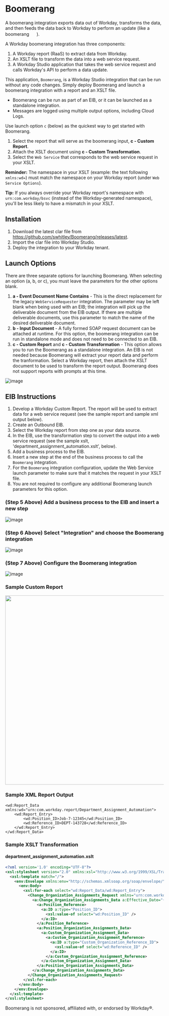 # Boomerang

A boomerang integration exports data out of Workday, transforms the data, and then feeds the data back to Workday to perform an update (like a boomerang <img src="https://user-images.githubusercontent.com/413552/129063819-869e47d6-b847-4f59-9f14-76ddb7539880.png" width="16" />
).

A Workday boomerang integration has three components:
1. A Workday report (RaaS) to extract data from Workday.
2. An XSLT file to transform the data into a web service request.
3. A Workday Studio application that takes the web service request and calls Workday's API to perform a data update.

This application, `Boomerang`, is a Workday Studio integration that can be run without any code changes. Simply deploy Boomerang and launch a boomerang integration with a report and an XSLT file.

- Boomerang can be run as part of an EIB, or it can be launched as a standalone integration. 
- Messages are logged using multiple output options, including Cloud Logs.

Use launch option `c` (below) as the quickest way to get started with Boomerang. 
1. Select the report that will serve as the boomerang input, **c - Custom Report**.  
2. Attach the XSLT document using **c - Custom Transformation**.
3. Select the `Web Service` that corresponds to the web service request in your XSLT.

**Reminder:**  The namespace in your XSLT (example: the text following `xmlns:wd=`) must match the namespace on your Workday report (under `Web Service Options`).

**Tip:** If you always override your Workday report's namespace with `urn:com.workday/bsvc` (instead of the Workday-generated namespace), you'll be less likely to have a mismatch in your XSLT.

## Installation
1. Download the latest clar file from https://github.com/swhitley/Boomerang/releases/latest.
2. Import the clar file into Workday Studio.
3. Deploy the integration to your Workday tenant.

## Launch Options

There are three separate options for launching Boomerang. When selecting an option (a, b, or c), you must leave the parameters for the other options blank.

1. **a - Event Document Name Contains** - This is the direct replacement for the legacy `WebServiceRequester` integration. The parameter may be left blank when being used with an EIB; the integration will pick up the deliverable document from the EIB output.  If there are multiple deliverable documents, use this parameter to match the name of the desired deliverable document.
2. **b - Input Document** - A fully formed SOAP request document can be attached at runtime. For this option, the boomerang integration can be run in standalone mode and does not need to be connected to an EIB.
3. **c - Custom Report** and **c - Custom Transformation** - This option allows you to run the Boomerang as a standalone integration. An EIB is not needed because Boomerang will extract your report data and perform the tranformation. Select a Workday report, then attach the XSLT document to be used to transform the report output. Boomerang does not support reports with prompts at this time.

![image](https://user-images.githubusercontent.com/413552/124685009-44ba2a80-de85-11eb-9632-e48dec777cf7.png)

## EIB Instructions

1. Develop a Workday Custom Report. The report will be used to extract data for a web service request (see the sample report and sample xml output below).
2. Create an Outbound EIB.
3. Select the Workday report from step one as your data source.
4. In the EIB, use the transformation step to convert the output into a web service request (see the sample xslt, 'department_assignment_automation.xslt', below).
5. Add a business process to the EIB.
6. Insert a new step at the end of the business process to call the `Boomerang` integration.
7. For the `Boomerang` integration configuration, update the Web Service launch parameter to make sure that it matches the request in your XSLT file. 
8. You are not required to configure any additional Boomerang launch parameters for this option.

### (Step 5 Above) Add a business process to the EIB and insert a new step
![image](https://user-images.githubusercontent.com/413552/125008154-c2fa0680-e016-11eb-8551-dda6e78c8298.png)

### (Step 6 Above) Select "Integration" and choose the Boomerang integration
![image](https://user-images.githubusercontent.com/413552/125008820-2c2e4980-e018-11eb-9dc9-5571b1126a2b.png)

### (Step 7 Above) Configure the Boomerang integration

![image](https://user-images.githubusercontent.com/413552/129071201-40fa7c4d-2f01-4262-9ee5-0ff1819b6b59.png)


### Sample Custom Report

<img src="https://user-images.githubusercontent.com/413552/129069245-71a4e3e3-d7ab-4587-9b0b-dda126b956de.png" width="600" />

### Sample XML Report Output

```<?xml version='1.0' encoding='UTF-8'?>
<wd:Report_Data xmlns:wd="urn:com.workday.report/Department_Assignment_Automation">
	<wd:Report_Entry>
		<wd:Position_ID>Job-7-12345</wd:Position_ID>
		<wd:Reference_ID>DEPT-143728</wd:Reference_ID>
	</wd:Report_Entry>
</wd:Report_Data>
```

### Sample XSLT Transformation
#### department_assignment_automation.xslt
```xml
<?xml version='1.0' encoding="UTF-8"?>
<xsl:stylesheet version="2.0" xmlns:xsl="http://www.w3.org/1999/XSL/Transform" xmlns:wd="urn:com.workday.report/Department_Assignment_Automation">
  <xsl:template match="/">
    <env:Envelope xmlns:env="http://schemas.xmlsoap.org/soap/envelope/" xmlns:xsd="http://www.w3.org/2001/XMLSchema">
      <env:Body>
        <xsl:for-each select="wd:Report_Data/wd:Report_Entry">
          <Change_Organization_Assignments_Request xmlns="urn:com.workday/bsvc" xmlns:a="urn:com.workday/bsvc" a:version="v27.2">
            <a:Change_Organization_Assignments_Data a:Effective_Date="{format-date(current-date(), '[Y0001]-[M01]-[D01]')}">
              <a:Position_Reference>
                <a:ID a:type="Position_ID">
                  <xsl:value-of select="wd:Position_ID" />
                </a:ID>
              </a:Position_Reference>
              <a:Position_Organization_Assignments_Data>
                <a:Custom_Organization_Assignment_Data>
                  <a:Custom_Organization_Assignment_Reference>
                    <a:ID a:type="Custom_Organization_Reference_ID">
                      <xsl:value-of select="wd:Reference_ID" />
                    </a:ID>
                  </a:Custom_Organization_Assignment_Reference>
                </a:Custom_Organization_Assignment_Data>
              </a:Position_Organization_Assignments_Data>
            </a:Change_Organization_Assignments_Data>
          </Change_Organization_Assignments_Request>
        </xsl:for-each>
      </env:Body>
    </env:Envelope>
  </xsl:template>
</xsl:stylesheet>
```


Boomerang is not sponsored, affiliated with, or endorsed by Workday®.
